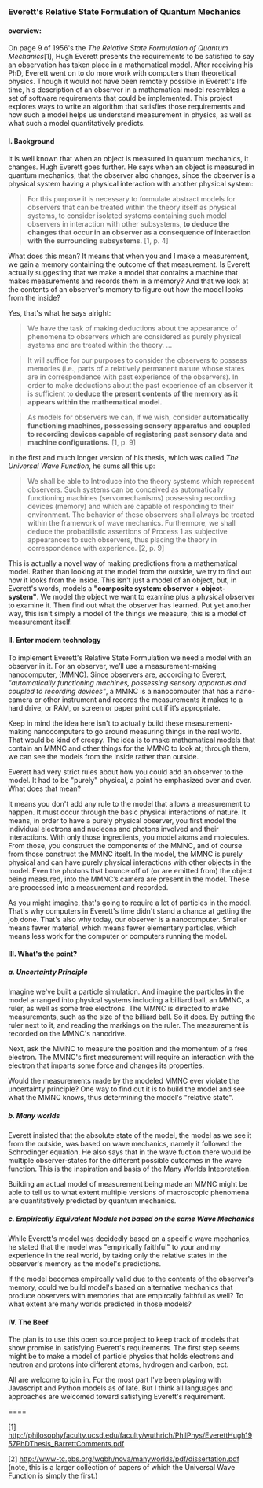 ### Everett's Relative State Formulation of Quantum Mechanics

#### overview: 

On page 9 of 1956's the _The Relative State Formulation of Quantum Mechanics_[1],  Hugh Everett presents the requirements to be satisfied to say an observation has taken place in a mathematical model. After receiving his PhD, Everett went on to do more work with computers than theoretical physics. Though it would not have been remotely possible in Everett's life time, his description of an observer in a mathematical model resembles a set of software requirements that could be implemented. This project explores ways to write an algorithm that satisfies those requirements and how such a model helps us understand measurement in physics, as well as what such a model quantitatively predicts.

#### I. Background

It is well known that when an object is measured in quantum mechanics, it changes. Hugh Everett goes further. He says when an object is measured in quantum mechanics, that the observer also changes, since the observer is a physical system having a physical interaction with another physical system:

>For this purpose it is necessary to formulate abstract models for observers that can be treated within the theory itself as physical systems, to consider isolated systems containing such model observers in interaction with other subsystems, **to deduce the changes that occur in an observer as a consequence of interaction with the surrounding subsystems**.
[1, p. 4]

What does this mean? It means that when you and I make a measurement, we gain a memory containing the outcome of that measurement. Is Everett actually suggesting that we make a model that contains a machine that makes measurements and records them in a memory? And that we look at the contents of an observer's memory to figure out how the model looks from the inside?

Yes, that's what he says alright:

>We have the task of making deductions about the appearance of phenomena to observers which are considered as purely physical systems and are treated within the theory. ...

>It will suffice for our purposes to consider the observers to possess memories (i.e., parts of a relatively permanent nature whose states are in correspondence with past experience of the observers). In order to make deductions about the past experience of an observer it is sufficient to **deduce the present contents of the memory as it appears within the mathematical model.**

>As models for observers we can, if we wish, consider **automatically functioning machines, possessing sensory apparatus and coupled to recording devices capable of registering past sensory data and machine configurations.**
[1, p. 9]

In the first and much longer version of his thesis, which was called _The Universal Wave Function_, he sums all this up:

>We shall be able to Introduce into the theory systems which represent observers. Such systems can be conceived as automatically functioning machines (servomechanisms) possessing recording devices (memory) and which are capable of responding to their environment. The behavior of these observers shall always be treated within the framework of wave mechanics. Furthermore, we shall deduce the probabilistic assertions of Process 1 as subjective appearances to such observers, thus placing the theory in correspondence with experience.
[2, p. 9]

This is actually a novel way of making predictions from a mathematical model. Rather than looking at the model from the outside, we try to find out how it looks from the inside. This isn't just a model of an object, but, in Everett's words, models a **"composite system: observer + object-system"**. We model the object we want to examine plus a physical observer to examine it. Then find out what the observer has learned. Put yet another way, this isn't simply a model of the things we measure, this is a model of measurement itself.

#### II. Enter modern technology

To implement Everett's Relative State Formulation we need a model with an observer in it. For an observer, we’ll use a measurement-making nanocomputer, (MMNC). Since observers are, according to Everett, *"automatically functioning machines, possessing sensory apparatus and coupled to recording devices"*, a MMNC is a nanocomputer that has a nano-camera or other instrument and records the measurements it makes to a hard drive, or RAM, or screen or paper print out if it’s appropriate.

Keep in mind the idea here isn't to actually build these measurement-making nanocomputers to go around measuring things in the real world. That would be kind of creepy.  The idea is to make mathematical models that contain an MMNC and other things for the MMNC to look at; through them, we can see the models from the inside rather than outside. 

Everett had very strict rules about how you could add an observer to the model. It had to be "purely" physical, a point he emphasized over and over. What does that mean?

It means you don't add any rule to the model that allows a measurement to happen. It must occur through the basic physical interactions of nature. It means, in order to have a purely physical observer, you first model the individual electrons and nucleons and photons involved and their interactions. With only those ingredients, you model atoms and molecules. From those, you construct the components of the MMNC, and of course from those construct the MMNC itself. In the model, the MMNC is purely physical and can have purely physical interactions with other objects in the model. Even the photons that bounce off of (or are emitted from) the object being measured, into the MMNC’s camera are present in the model. These are processed into a measurement and recorded.

As you might imagine, that's going to require a lot of particles in the model. That's why computers in Everett's time didn't stand a chance at getting the job done. That's also why today, our observer is a nanocomputer. Smaller means fewer material, which means fewer elementary particles, which means less work for the computer or computers running the model.

#### III. What's the point?

##### a. Uncertainty Principle

Imagine we've built a particle simulation. And imagine the particles in the model arranged into physical systems including a billiard ball, an MMNC, a ruler, as well as some free electrons. The MMNC is directed to make measurements, such as the size of the billiard ball. So it does. By putting the ruler next to it, and reading the markings on the ruler. The measurement is recorded on the MMNC's nanodrive. 

Next, ask the MMNC to measure the position and the momentum of a free electron. The MMNC's first measurement will require an interaction with the electron that imparts some force and changes its properties. 

Would the measurements made by the modeled MMNC ever violate the uncertainty principle?  One way to find out it is to build the model and see what the MMNC knows, thus determining the model's "relative state". 

##### b. Many worlds

Everett insisted that the absolute state of the model, the model as we see it from the outside, was based on wave mechanics, namely it followed the Schrodinger equation. He also says that in the wave fuction there would be multiple observer-states for the different possible outcomes in the wave function. This is the inspiration and basis of the Many Worlds Intepretation.

Building an actual model of measurement being made an MMNC might be able to tell us to what extent multiple versions of macroscopic phenomena are quantitatively predicted by quantum mechanics. 

##### c. Empirically Equivalent Models not based on the same Wave Mechanics

While Everett's model was decidedly based on a specific wave mechanics, he stated that the model was "empirically faithful" to your and my experience in the real world, by taking only the relative states in the observer's memory as the model's predictions.

If the model becomes empircally valid due to the contents of the observer's memory, could we build model's based on alternative mechanics that produce observers with memories that are empircally faithful as well? To what extent are many worlds predicted in those models?

#### IV. The Beef

The plan is to use this open source project to keep track of models that show promise in satisfying Everett's requirements. The first step seems might be to make a model of particle physics that holds electrons and neutron and protons into different atoms, hydrogen and carbon, ect.

All are welcome to join in. For the most part I've been playing with Javascript and Python models as of late. But I think all languages and approaches are welcomed toward satisfying Everett's requirement.

====

[1] http://philosophyfaculty.ucsd.edu/faculty/wuthrich/PhilPhys/EverettHugh1957PhDThesis_BarrettComments.pdf

[2] http://www-tc.pbs.org/wgbh/nova/manyworlds/pdf/dissertation.pdf
(note, this is a larger collection of papers of which the Universal Wave Function is simply the first.)

